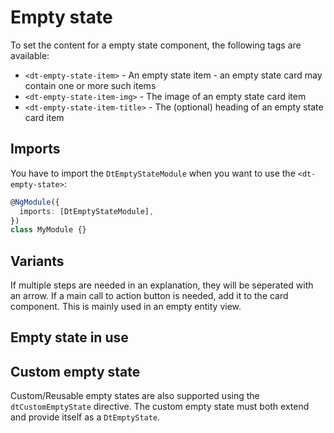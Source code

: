 # Empty state

<ba-ux-snippet name="empty-state-intro"></ba-ux-snippet>

<ba-live-example name="DtExampleEmptyStateDefault"></ba-live-example>

To set the content for a empty state component, the following tags are
available:

- `<dt-empty-state-item>` - An empty state item - an empty state card may
  contain one or more such items
- `<dt-empty-state-item-img>` - The image of an empty state card item
- `<dt-empty-state-item-title>` - The (optional) heading of an empty state card
  item

## Imports

You have to import the `DtEmptyStateModule` when you want to use the
`<dt-empty-state>`:

```typescript
@NgModule({
  imports: [DtEmptyStateModule],
})
class MyModule {}
```

## Variants

If multiple steps are needed in an explanation, they will be seperated with an
arrow. If a main call to action button is needed, add it to the card component.
This is mainly used in an empty entity view.

<ba-live-example name="DtExampleEmptyStateMultipleItems"></ba-live-example>

## Empty state in use

<ba-ux-snippet name="empty-state-in-use"></ba-ux-snippet>

## Custom empty state

Custom/Reusable empty states are also supported using the `dtCustomEmptyState`
directive. The custom empty state must both extend and provide itself as a
`DtEmptyState`.

<ba-live-example name="DtExampleCustomEmptyStateTable" background></ba-live-example>
